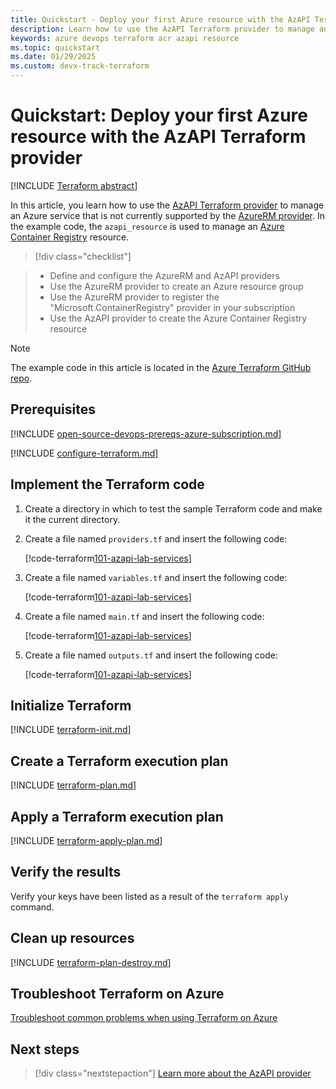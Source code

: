 ```yaml
---
title: Quickstart - Deploy your first Azure resource with the AzAPI Terraform provider
description: Learn how to use the AzAPI Terraform provider to manage an Azure Container Registry resource
keywords: azure devops terraform acr azapi resource
ms.topic: quickstart
ms.date: 01/29/2025
ms.custom: devx-track-terraform
---
```


# Quickstart: Deploy your first Azure resource with the AzAPI Terraform provider

[!INCLUDE [Terraform abstract](./includes/abstract.md)]

In this article, you learn how to use the [AzAPI Terraform provider](https://registry.terraform.io/providers/azure/azapi/latest/docs) to manage an Azure service that is not currently supported by the [AzureRM provider](https://registry.terraform.io/providers/hashicorp/azurerm/latest/docs). In the example code, the `azapi_resource` is used to manage an [Azure Container Registry](/azure/container-registry/) resource.

> [!div class="checklist"]

> * Define and configure the AzureRM and AzAPI providers
> * Use the AzureRM provider to create an Azure resource group
> * Use the AzureRM provider to register the "Microsoft.ContainerRegistry" provider in your subscription
> * Use the AzAPI provider to create the Azure Container Registry resource

> [!NOTE]
> The example code in this article is located in the [Azure Terraform GitHub repo](https://github.com/Azure/terraform/tree/101-azapi-lab-services/quickstart/101-azapi-lab-services).

## Prerequisites

[!INCLUDE [open-source-devops-prereqs-azure-subscription.md](../includes/open-source-devops-prereqs-azure-subscription.md)]

[!INCLUDE [configure-terraform.md](includes/configure-terraform.md)]

## Implement the Terraform code

1. Create a directory in which to test the sample Terraform code and make it the current directory.

1. Create a file named `providers.tf` and insert the following code:

    [!code-terraform[101-azapi-lab-services](../../terraform_samples/quickstart/101-azapi-lab-services/providers.tf)]

1. Create a file named `variables.tf` and insert the following code:

    [!code-terraform[101-azapi-lab-services](../../terraform_samples/quickstart/101-azapi-lab-services/variables.tf)]

1. Create a file named `main.tf` and insert the following code:

    [!code-terraform[101-azapi-lab-services](../../terraform_samples/quickstart/101-azapi-lab-services/main.tf)]

1. Create a file named `outputs.tf` and insert the following code:

    [!code-terraform[101-azapi-lab-services](../../terraform_samples/quickstart/101-azapi-lab-services/outputs.tf)]

## Initialize Terraform

[!INCLUDE [terraform-init.md](includes/terraform-init.md)]

## Create a Terraform execution plan

[!INCLUDE [terraform-plan.md](includes/terraform-plan.md)]

## Apply a Terraform execution plan

[!INCLUDE [terraform-apply-plan.md](includes/terraform-apply-plan.md)]

## Verify the results

Verify your keys have been listed as a result of the `terraform apply` command.

## Clean up resources

[!INCLUDE [terraform-plan-destroy.md](includes/terraform-plan-destroy.md)]

## Troubleshoot Terraform on Azure

[Troubleshoot common problems when using Terraform on Azure](troubleshoot.md)

## Next steps

> [!div class="nextstepaction"]
> [Learn more about the AzAPI provider](./overview-azapi-provider.md)
